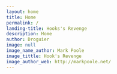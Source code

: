 ```yaml
---
layout: home
title: Home
permalink: /
landing-title: Hooks's Revenge
description: Home
author: Droguier
image: null
image_name_author: Mark Poole
image_tittle: Hook's Revenge
image_author_web: http://markpoole.net/
---
```

